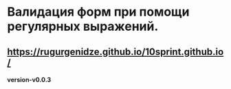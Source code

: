 # Валидация форм при помощи регулярных выражений.
## https://rugurgenidze.github.io/10sprint.github.io/
#### version-v0.0.3

